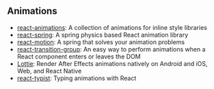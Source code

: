 ## Animations

- [react-animations](https://github.com/FormidableLabs/react-animations): A collection of animations for inline style libraries
- [react-spring](https://github.com/react-spring/react-spring): A spring physics based React animation library
- [react-motion](https://github.com/chenglou/react-motion): A spring that solves your animation problems
- [react-transition-group](https://github.com/reactjs/react-transition-group): An easy way to perform animations when a React component enters or leaves the DOM
- [Lottie](https://github.com/airbnb/lottie-android): Render After Effects animations natively on Android and iOS, Web, and React Native
- [react-typist](https://github.com/jstejada/react-typist): Typing animations with React